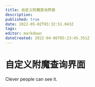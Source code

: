 ```yaml
---
title: 自定义附魔查询界面
description: 
published: true
date: 2022-05-02T03:32:51.043Z
tags: 
editor: markdown
dateCreated: 2022-04-06T05:23:45.351Z
---
```


# 自定义附魔查询界面
Clever people can see it.